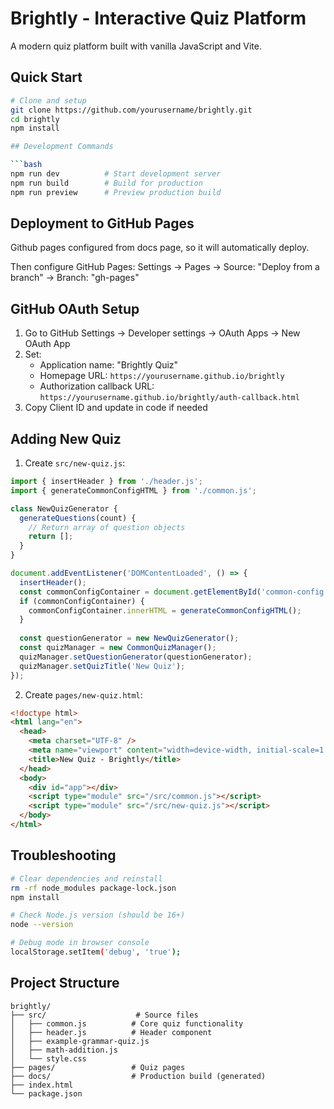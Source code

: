 # Brightly - Interactive Quiz Platform

A modern quiz platform built with vanilla JavaScript and Vite.

## Quick Start

```bash
# Clone and setup
git clone https://github.com/yourusername/brightly.git
cd brightly
npm install

## Development Commands

```bash
npm run dev          # Start development server
npm run build        # Build for production
npm run preview      # Preview production build
```

## Deployment to GitHub Pages
Github pages configured from docs page, so it will automatically deploy.

Then configure GitHub Pages: Settings → Pages → Source: "Deploy from a branch" → Branch: "gh-pages"

## GitHub OAuth Setup

1. Go to GitHub Settings → Developer settings → OAuth Apps → New OAuth App
2. Set:
   - Application name: "Brightly Quiz"
   - Homepage URL: `https://yourusername.github.io/brightly`
   - Authorization callback URL: `https://yourusername.github.io/brightly/auth-callback.html`
3. Copy Client ID and update in code if needed

## Adding New Quiz

1. Create `src/new-quiz.js`:
```javascript
import { insertHeader } from './header.js';
import { generateCommonConfigHTML } from './common.js';

class NewQuizGenerator {
  generateQuestions(count) {
    // Return array of question objects
    return [];
  }
}

document.addEventListener('DOMContentLoaded', () => {
  insertHeader();
  const commonConfigContainer = document.getElementById('common-config');
  if (commonConfigContainer) {
    commonConfigContainer.innerHTML = generateCommonConfigHTML();
  }
  
  const questionGenerator = new NewQuizGenerator();
  const quizManager = new CommonQuizManager();
  quizManager.setQuestionGenerator(questionGenerator);
  quizManager.setQuizTitle('New Quiz');
});
```

2. Create `pages/new-quiz.html`:
```html
<!doctype html>
<html lang="en">
  <head>
    <meta charset="UTF-8" />
    <meta name="viewport" content="width=device-width, initial-scale=1.0" />
    <title>New Quiz - Brightly</title>
  </head>
  <body>
    <div id="app"></div>
    <script type="module" src="/src/common.js"></script>
    <script type="module" src="/src/new-quiz.js"></script>
  </body>
</html>
```

## Troubleshooting

```bash
# Clear dependencies and reinstall
rm -rf node_modules package-lock.json
npm install

# Check Node.js version (should be 16+)
node --version

# Debug mode in browser console
localStorage.setItem('debug', 'true');
```

## Project Structure

```
brightly/
├── src/                    # Source files
│   ├── common.js          # Core quiz functionality
│   ├── header.js          # Header component
│   ├── example-grammar-quiz.js
│   ├── math-addition.js
│   └── style.css
├── pages/                 # Quiz pages
├── docs/                  # Production build (generated)
├── index.html
└── package.json
``` 